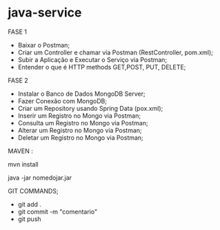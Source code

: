 # java-service

FASE 1

- Baixar o Postman;
- Criar um Controller e chamar via Postman (RestController, pom.xml);
- Subir a Aplicação e Executar o Serviço via Postman;
- Entender o que é HTTP methods GET,POST, PUT, DELETE;

FASE 2

- Instalar o Banco de Dados MongoDB Server;
- Fazer Conexão com MongoDB;
- Criar um Repository usando Spring Data (pox.xml);
- Inserir um Registro no Mongo via Postman;
- Consulta um Registro no Mongo via Postman;
- Alterar um Registro no Mongo via Postman;
- Deletar um Registro no Mongo via Postman;


MAVEN :

mvn install

java -jar nomedojar.jar

GIT COMMANDS;

- git add . 
- git commit -m "comentario"
- git push
